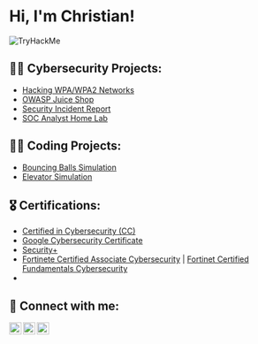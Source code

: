 <h1>Hi, I'm Christian! </h1>  <img src="https://tryhackme-badges.s3.amazonaws.com/chrisb7560.png" alt="TryHackMe">

<h2> 👨‍💻 Cybersecurity Projects:</h2>

- [Hacking WPA/WPA2 Networks](https://github.com/cabby1234/Hacking-WPA2-Lab)
- [OWASP Juice Shop](https://github.com/cabby1234/OWASPJuiceShop)
- [Security Incident Report](https://github.com/cabby1234/SecurityIncidentReport)
- [SOC Analyst Home Lab](https://github.com/cabby1234/SOC-Analyst-Lab)

<h2> 👨‍💻 Coding Projects:</h2>

- [Bouncing Balls Simulation](https://github.com/christianbermudez/BouncingBallSimulation)
- [Elevator Simulation](https://github.com/christianbermudez/Elevator-Simulation)
  
<h2> 🎖️ Certifications:</h2>

- [Certified in Cybersecurity (CC)](https://www.credly.com/badges/bc460df7-3f89-45d4-b35d-4955edf75bc2/linked_in_profile)
- [Google Cybersecurity Certificate](https://www.credly.com/badges/dcd95dac-1adf-4471-a886-728fd3d6b1b3/linked_in_profile)
- [Security+](https://www.credly.com/badges/62ff37d6-a60c-4ffb-80b6-e1fd422fe7b0/linked_in_profile)
- [Fortinete Certified Associate Cybersecurity](https://www.credly.com/badges/bbd28791-e95f-48f3-b42f-fd82d71a4d03/public_url) | [Fortinet Certified Fundamentals Cybersecurity](https://www.credly.com/badges/5ea4be6a-dd8e-4e2e-b2db-4fcebccd30c2/public_url)
- 

<h2> 🤳 Connect with me:</h2>

[<img align="left" alt="JoshMadakor | Twitter" width="22px" src="https://cdn.jsdelivr.net/npm/simple-icons@v3/icons/twitter.svg" />][twitter]
[<img align="left" alt="JoshMadakor | LinkedIn" width="22px" src="https://cdn.jsdelivr.net/npm/simple-icons@v3/icons/linkedin.svg" />][linkedin]
[<img align="left" alt="JoshMadakor | Instagram" width="22px" src="https://cdn.jsdelivr.net/npm/simple-icons@v3/icons/instagram.svg" />][instagram]

[twitter]: https://twitter.com/c_bermudez32
[instagram]: https://www.instagram.com/cbbermudez_/
[linkedin]: https://linkedin.com/in/christianberm
